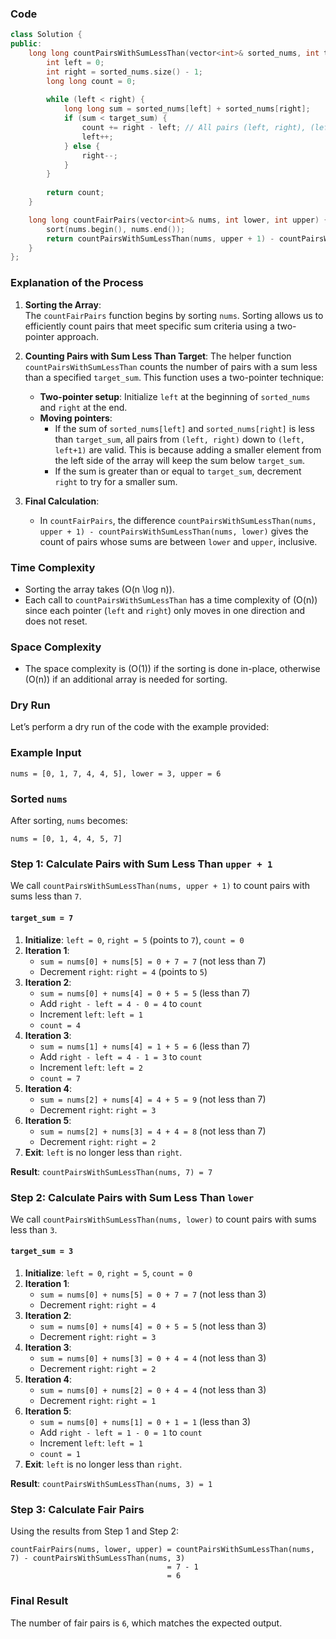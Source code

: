 ### Code

```cpp
class Solution {
public:
    long long countPairsWithSumLessThan(vector<int>& sorted_nums, int target_sum) {
        int left = 0;
        int right = sorted_nums.size() - 1;
        long long count = 0;
        
        while (left < right) {
            long long sum = sorted_nums[left] + sorted_nums[right];
            if (sum < target_sum) {
                count += right - left; // All pairs (left, right), (left, right-1), ..., (left, left+1) are valid.
                left++;
            } else {
                right--;
            }
        }
        
        return count;
    }

    long long countFairPairs(vector<int>& nums, int lower, int upper) {
        sort(nums.begin(), nums.end());
        return countPairsWithSumLessThan(nums, upper + 1) - countPairsWithSumLessThan(nums, lower);
    }
};
```

### Explanation of the Process

1. **Sorting the Array**:  
   The `countFairPairs` function begins by sorting `nums`. Sorting allows us to efficiently count pairs that meet specific sum criteria using a two-pointer approach.

2. **Counting Pairs with Sum Less Than Target**:
   The helper function `countPairsWithSumLessThan` counts the number of pairs with a sum less than a specified `target_sum`. This function uses a two-pointer technique:
   
   - **Two-pointer setup**: Initialize `left` at the beginning of `sorted_nums` and `right` at the end.
   - **Moving pointers**: 
     - If the sum of `sorted_nums[left]` and `sorted_nums[right]` is less than `target_sum`, all pairs from `(left, right)` down to `(left, left+1)` are valid. This is because adding a smaller element from the left side of the array will keep the sum below `target_sum`.
     - If the sum is greater than or equal to `target_sum`, decrement `right` to try for a smaller sum.
   
3. **Final Calculation**:
   - In `countFairPairs`, the difference `countPairsWithSumLessThan(nums, upper + 1) - countPairsWithSumLessThan(nums, lower)` gives the count of pairs whose sums are between `lower` and `upper`, inclusive. 

### Time Complexity
- Sorting the array takes \(O(n \log n)\).
- Each call to `countPairsWithSumLessThan` has a time complexity of \(O(n)\) since each pointer (`left` and `right`) only moves in one direction and does not reset.
  
### Space Complexity
- The space complexity is \(O(1)\) if the sorting is done in-place, otherwise \(O(n)\) if an additional array is needed for sorting.

### Dry Run
Let’s perform a dry run of the code with the example provided:

### Example Input
```plaintext
nums = [0, 1, 7, 4, 4, 5], lower = 3, upper = 6
```

### Sorted `nums`
After sorting, `nums` becomes:
```plaintext
nums = [0, 1, 4, 4, 5, 7]
```

### Step 1: Calculate Pairs with Sum Less Than `upper + 1`
We call `countPairsWithSumLessThan(nums, upper + 1)` to count pairs with sums less than `7`.

#### `target_sum = 7`
1. **Initialize**: `left = 0`, `right = 5` (points to `7`), `count = 0`
2. **Iteration 1**:
   - `sum = nums[0] + nums[5] = 0 + 7 = 7` (not less than 7)
   - Decrement `right`: `right = 4` (points to `5`)
3. **Iteration 2**:
   - `sum = nums[0] + nums[4] = 0 + 5 = 5` (less than 7)
   - Add `right - left = 4 - 0 = 4` to `count`
   - Increment `left`: `left = 1`
   - `count = 4`
4. **Iteration 3**:
   - `sum = nums[1] + nums[4] = 1 + 5 = 6` (less than 7)
   - Add `right - left = 4 - 1 = 3` to `count`
   - Increment `left`: `left = 2`
   - `count = 7`
5. **Iteration 4**:
   - `sum = nums[2] + nums[4] = 4 + 5 = 9` (not less than 7)
   - Decrement `right`: `right = 3`
6. **Iteration 5**:
   - `sum = nums[2] + nums[3] = 4 + 4 = 8` (not less than 7)
   - Decrement `right`: `right = 2`
7. **Exit**: `left` is no longer less than `right`.

**Result**: `countPairsWithSumLessThan(nums, 7) = 7`

### Step 2: Calculate Pairs with Sum Less Than `lower`
We call `countPairsWithSumLessThan(nums, lower)` to count pairs with sums less than `3`.

#### `target_sum = 3`
1. **Initialize**: `left = 0`, `right = 5`, `count = 0`
2. **Iteration 1**:
   - `sum = nums[0] + nums[5] = 0 + 7 = 7` (not less than 3)
   - Decrement `right`: `right = 4`
3. **Iteration 2**:
   - `sum = nums[0] + nums[4] = 0 + 5 = 5` (not less than 3)
   - Decrement `right`: `right = 3`
4. **Iteration 3**:
   - `sum = nums[0] + nums[3] = 0 + 4 = 4` (not less than 3)
   - Decrement `right`: `right = 2`
5. **Iteration 4**:
   - `sum = nums[0] + nums[2] = 0 + 4 = 4` (not less than 3)
   - Decrement `right`: `right = 1`
6. **Iteration 5**:
   - `sum = nums[0] + nums[1] = 0 + 1 = 1` (less than 3)
   - Add `right - left = 1 - 0 = 1` to `count`
   - Increment `left`: `left = 1`
   - `count = 1`
7. **Exit**: `left` is no longer less than `right`.

**Result**: `countPairsWithSumLessThan(nums, 3) = 1`

### Step 3: Calculate Fair Pairs
Using the results from Step 1 and Step 2:
```plaintext
countFairPairs(nums, lower, upper) = countPairsWithSumLessThan(nums, 7) - countPairsWithSumLessThan(nums, 3)
                                   = 7 - 1
                                   = 6
```

### Final Result
The number of fair pairs is `6`, which matches the expected output.

